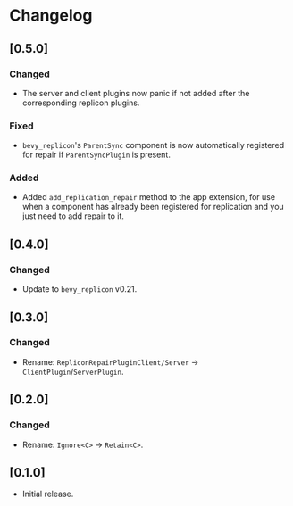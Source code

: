 # Changelog

## [0.5.0]

### Changed

- The server and client plugins now panic if not added after the corresponding replicon plugins.

### Fixed

- `bevy_replicon`'s `ParentSync` component is now automatically registered for repair if `ParentSyncPlugin` is present.

### Added

- Added `add_replication_repair` method to the app extension, for use when a component has already been registered for replication and you just need to add repair to it.


## [0.4.0]

### Changed

- Update to `bevy_replicon` v0.21.


## [0.3.0]

### Changed

- Rename: `RepliconRepairPluginClient/Server` -> `ClientPlugin`/`ServerPlugin`.


## [0.2.0]

### Changed

- Rename: `Ignore<C>` -> `Retain<C>`.


## [0.1.0]

- Initial release.
